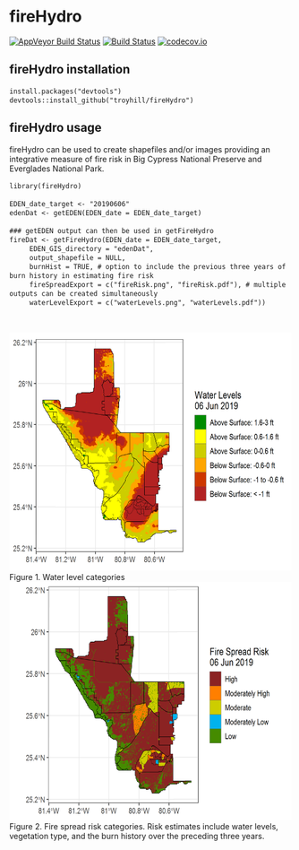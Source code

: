 # fireHydro

[![AppVeyor Build Status](https://ci.appveyor.com/api/projects/status/github/troyhill/fireHydro?branch=master&svg=true)](https://ci.appveyor.com/project/troyhill/fireHydro) [![Build Status](https://travis-ci.org/troyhill/fireHydro.svg?branch=master)](https://travis-ci.org/troyhill/fireHydro) [![codecov.io](https://codecov.io/github/troyhill/fireHydro/coverage.svg?branch=master)](https://codecov.io/github/troyhill/fireHydro?branch=master)


## fireHydro installation

```
install.packages("devtools")
devtools::install_github("troyhill/fireHydro")
```


## fireHydro usage

fireHydro can be used to create shapefiles and/or images providing an integrative measure of fire risk in Big Cypress National Preserve and Everglades National Park.

```
library(fireHydro)

EDEN_date_target <- "20190606"
edenDat <- getEDEN(EDEN_date = EDEN_date_target)
 
### getEDEN output can then be used in getFireHydro
fireDat <- getFireHydro(EDEN_date = EDEN_date_target, 
     EDEN_GIS_directory = "edenDat",
     output_shapefile = NULL,
     burnHist = TRUE, # option to include the previous three years of burn history in estimating fire risk
     fireSpreadExport = c("fireRisk.png", "fireRisk.pdf"), # multiple outputs can be created simultaneously
     waterLevelExport = c("waterLevels.png", "waterLevels.pdf"))



```

<img src="https://github.com/troyhill/images/blob/master/waterLevels.png" width="650" height="425" />
Figure 1. Water level categories  

<img src="https://github.com/troyhill/images/blob/master/fireRisk.png" width="650" height="425" />
Figure 2. Fire spread risk categories. Risk estimates include water levels, vegetation type, and the burn history over the preceding three years.

      
